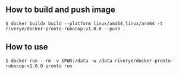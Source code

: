 ## How to build and push image
```
$ docker buildx build --platform linux/amd64,linux/arm64 -t riverye/docker-pronto-rubocop:v1.0.0 --push .
```

## How to use
```
$ docker run --rm -v $PWD:/data -w /data riverye/docker-pronto-rubocop:v1.0.0 pronto run
```

